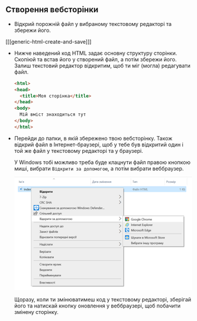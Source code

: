 ## Створення вебсторінки

- Відкрий порожній файл у вибраному текстовому редакторі та збережи його.

[[[generic-html-create-and-save]]]

- Нижче наведений код HTML задає основну структуру сторінки. Скопіюй та встав його у створений файл, а потім збережи його. Залиш текстовий редактор відкритим, щоб ти міг (могла) редагувати файл.

  ```html
  <html>
  <head>
    <title>Моя сторінка</title>
  </head>
  <body>
    Мій вміст знаходиться тут
  </body>
  </html>
  ```

- Перейди до папки, в якій збережено твою вебсторінку. Також відкрий файл в Інтернет-браузері, щоб у тебе був відкритий один і той же файл у текстовому редакторі та у браузері.

  У Windows тобі можливо треба буде клацнути файл правою кнопкою миші, вибрати `Відкрити за допомогою`, а потім вибрати веббраузер.

  ![Відкрити за допомогою браузера](images/open-with-browser.png)

  Щоразу, коли ти змінюватимеш код у текстовому редакторі, зберігай його та натискай кнопку оновлення у веббраузері, щоб побачити змінену сторінку.
